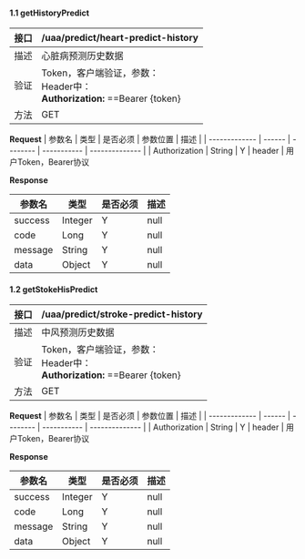 #### 1.1 getHistoryPredict

| 接口 | /uaa/predict/heart-predict-history                                         |
| ---- | ------------------------------------------------------------ |
| 描述 | 心脏病预测历史数据                                                 |
| 验证 | Token，客户端验证，参数：<br />Header中：<br />**Authorization:** ==Bearer {token} |
| 方法 | GET                                                         |

**Request**
| 参数名        | 类型   | 是否必须 | 参数位置    | 描述           |
| ------------- | ------ | -------- | ----------- | -------------- |
| Authorization | String  | Y        | header     | 用户Token，Bearer协议 

**Response**


| 参数名         | 类型       | 是否必须 | 描述                        |
| -------------- | ---------- | -------- | --------------------------- |
| success           | Integer | Y        | null                    |
| code           | Long | Y        | null                    |
| message           | String | Y        | null                    |
| data           | Object | Y        | null                    |


#### 1.2 getStokeHisPredict

| 接口 | /uaa/predict/stroke-predict-history                                         |
| ---- | ------------------------------------------------------------ |
| 描述 | 中风预测历史数据                                                 |
| 验证 | Token，客户端验证，参数：<br />Header中：<br />**Authorization:** ==Bearer {token} |
| 方法 | GET                                                         |

**Request**
| 参数名        | 类型   | 是否必须 | 参数位置    | 描述           |
| ------------- | ------ | -------- | ----------- | -------------- |
| Authorization | String  | Y        | header     | 用户Token，Bearer协议 

**Response**


| 参数名         | 类型       | 是否必须 | 描述                        |
| -------------- | ---------- | -------- | --------------------------- |
| success           | Integer | Y        | null                    |
| code           | Long | Y        | null                    |
| message           | String | Y        | null                    |
| data           | Object | Y        | null                    |


